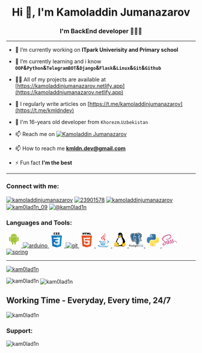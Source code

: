 <h1 align="center">Hi 👋, I'm Kamoladdin Jumanazarov</h1>
<h3 align="center">I'm BackEnd developer 👨🏼‍💻</h3>
<hr>


- 🔭 I’m currently working on **ITpark Univerisity and Primary school**

- 🌱 I’m currently learning and i know **`OOP`&`Python`&`TelegramBOT`&`Django`&`Flask`&`Linux`&`Git`&`Github`**

- 👨‍💻 All of my projects are available at [https://kamoladdinjumanazarov.netlify.app](https://kamoladdnjumanazarov.netlify.app)
  
- 📝 I regularly write articles on [https://t.me/kamoladdinjumanazarov](https://t.me/kmldndev)
  
- 💬 I'm 16-years old developer from  `Khorezm`.`Uzbekistan`
  
- 📫 Reach me on [![Kamoladdin Jumanazarov](https://img.shields.io/badge/KamoladdinJumanazarov-30302f?style=flat&logo=telegram)](https://t.me/kam0lad1n)
  
- 📫 How to reach me **kmldn.dev@gmail.com**

- ⚡ Fun fact **I'm the best**
<hr>
<h3 align="left">Connect with me:</h3>
<p align="left">
<a href="https://linkedin.com/in/kamoladdinjumanazarov" target="blank"><img align="center" src="https://raw.githubusercontent.com/rahuldkjain/github-profile-readme-generator/master/src/images/icons/Social/linked-in-alt.svg" alt="kamoladdinjumanazarov" height="30" width="40" /></a>
<a href="https://stackoverflow.com/users/23901578" target="blank"><img align="center" src="https://raw.githubusercontent.com/rahuldkjain/github-profile-readme-generator/master/src/images/icons/Social/stack-overflow.svg" alt="23901578" height="30" width="40" /></a>
<a href="https://fb.com/kamoladdinjumanazarov" target="blank"><img align="center" src="https://raw.githubusercontent.com/rahuldkjain/github-profile-readme-generator/master/src/images/icons/Social/facebook.svg" alt="kamoladdinjumanazarov" height="30" width="40" /></a>
<a href="https://instagram.com/kam0lad1n_09" target="blank"><img align="center" src="https://raw.githubusercontent.com/rahuldkjain/github-profile-readme-generator/master/src/images/icons/Social/instagram.svg" alt="kam0lad1n_09" height="30" width="40" /></a>
<a href="https://www.youtube.com/c/@kam0lad1n" target="blank"><img align="center" src="https://raw.githubusercontent.com/rahuldkjain/github-profile-readme-generator/master/src/images/icons/Social/youtube.svg" alt="@kam0lad1n" height="30" width="40" /></a>
</p>

<h3 align="left">Languages and Tools:</h3>
<p align="left"> <a href="https://developer.android.com" target="_blank" rel="noreferrer"> <img src="https://raw.githubusercontent.com/devicons/devicon/master/icons/android/android-original-wordmark.svg" alt="android" width="40" height="40"/> </a> <a href="https://www.arduino.cc/" target="_blank" rel="noreferrer"> <img src="https://cdn.worldvectorlogo.com/logos/arduino-1.svg" alt="arduino" width="40" height="40"/> </a> <a href="https://www.w3schools.com/css/" target="_blank" rel="noreferrer"> <img src="https://raw.githubusercontent.com/devicons/devicon/master/icons/css3/css3-original-wordmark.svg" alt="css3" width="40" height="40"/> </a> <a href="https://git-scm.com/" target="_blank" rel="noreferrer"> <img src="https://www.vectorlogo.zone/logos/git-scm/git-scm-icon.svg" alt="git" width="40" height="40"/> </a> <a href="https://www.w3.org/html/" target="_blank" rel="noreferrer"> <img src="https://raw.githubusercontent.com/devicons/devicon/master/icons/html5/html5-original-wordmark.svg" alt="html5" width="40" height="40"/> </a> <a href="https://www.java.com" target="_blank" rel="noreferrer"> <img src="https://raw.githubusercontent.com/devicons/devicon/master/icons/java/java-original.svg" alt="java" width="40" height="40"/> </a> <a href="https://www.linux.org/" target="_blank" rel="noreferrer"> <img src="https://raw.githubusercontent.com/devicons/devicon/master/icons/linux/linux-original.svg" alt="linux" width="40" height="40"/> </a> <a href="https://www.postgresql.org" target="_blank" rel="noreferrer"> <img src="https://raw.githubusercontent.com/devicons/devicon/master/icons/postgresql/postgresql-original-wordmark.svg" alt="postgresql" width="40" height="40"/> </a> <a href="https://www.python.org" target="_blank" rel="noreferrer"> <img src="https://raw.githubusercontent.com/devicons/devicon/master/icons/python/python-original.svg" alt="python" width="40" height="40"/> </a> <a href="https://sass-lang.com" target="_blank" rel="noreferrer"> <img src="https://raw.githubusercontent.com/devicons/devicon/master/icons/sass/sass-original.svg" alt="sass" width="40" height="40"/> </a> <a href="https://spring.io/" target="_blank" rel="noreferrer"> <img src="https://www.vectorlogo.zone/logos/springio/springio-icon.svg" alt="spring" width="40" height="40"/> </a> </p>
<hr>


<p align="left"> <a href="https://github.com/ryo-ma/github-profile-trophy"><img src="https://github-profile-trophy.vercel.app/?username=kam0lad1n" alt="kam0lad1n" /></a> </p>


<p><img align="left" src="https://github-readme-stats.vercel.app/api/top-langs?username=kam0lad1n&show_icons=true&locale=en&layout=compact" alt="kam0lad1n" /></p>

<p>&nbsp;<img align="center" src="https://github-readme-stats.vercel.app/api?username=kam0lad1n&show_icons=true&locale=en" alt="kam0lad1n" /></p>

<h2>Working Time - Everyday, Every time, 24/7</h2>
<p align="left"> <img src="https://komarev.com/ghpvc/?username=kam0lad1n&label=Profile%20views&color=0e75b6&style=flat" alt="kam0lad1n" /> </p>
<h3 align="left">Support:</h3>
<p><a href="https://ko-fi.com/kam0lad1n"> <img align="left" src="https://cdn.ko-fi.com/cdn/kofi3.png?v=3" height="50" width="210" alt="kam0lad1n" /></a></p><br><br>
